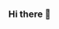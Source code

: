 ### Hi there 👋

<!--
**BravesDevs/BravesDevs** is a ✨ _special_ ✨ repository because its `README.md` (this file) appears on your GitHub profile.

<a href="https://app.daily.dev/devangp"><img src="https://api.daily.dev/devcards/94b5a153332c466ebf237454976e2bc4.png?r=s73" width="400" alt="Devang Parekh's Dev Card"/></a>

